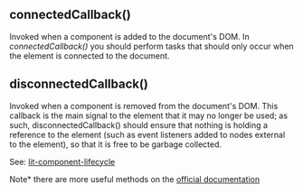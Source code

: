 ## connectedCallback()

Invoked when a component is added to the document's DOM. 
In _connectedCallback()_ you should perform tasks that should only occur when the element is connected to the document.

## disconnectedCallback()

Invoked when a component is removed from the document's DOM.
This callback is the main signal to the element that it may no longer be used; as such, disconnectedCallback() should ensure that nothing is holding a reference to the element (such as event listeners added to nodes external to the element), so that it is free to be garbage collected.

See: [lit-component-lifecycle](./src/elements/lit-component-lifecycle.ts)

Note* there are more useful methods on the 
[official documentation](https://lit.dev/docs/components/lifecycle/#lit-behavior-3)